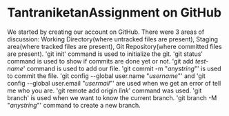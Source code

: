 # TantraniketanAssignment on GitHub
We started by creating our account on GitHub.
There were 3 areas of discussion: Working Directory(where untracked files are present), Staging area(where tracked files are present), Git Repository(where committed files are present).
'git init' command is used to initialize the git.
'git status' command is used to show if commits are done yet or not.
'git add _test-name_' command is used to add our file.
'git commit -m "_anystring_"' is used to commit the file.
'git config --global user.name "_username_"' and 'git config --global user.email "_usermail_"' are used when we get an error of tell me who you are.
'git remote add origin _link_' command was used.
'git branch' is used when we want to know the current branch.
'git branch -M "_anystring_"' command to create a new branch.

